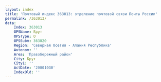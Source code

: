 ```yaml
---
layout: index
title: 'Почтовый индекс 363013: отделение почтовой связи Почты России'
permalink: /363013/
data:
    Index: 363013
    OPSName: Брут
    OPSType: О
    OPSSubm: 363020
    Region: 'Северная Осетия - Алания Республика'
    Autonom: ''
    Area: 'Правобережный район'
    City: Брут
    City1: ''
    ActDate: '20001030'
    IndexOld: ''
---
```

